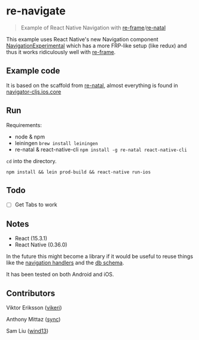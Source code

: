 # re-navigate
> Example of React Native Navigation with [re-frame](https://github.com/Day8/re-frame)/[re-natal](https://github.com/drapanjanas/re-natal/)

This example uses React Native's new Navigation component [NavigationExperimental](https://github.com/ericvicenti/navigation-rfc) which has a more FRP-like setup (like redux) and thus it works ridiculously well with [re-frame](https://github.com/Day8/re-frame).

## Example code

It is based on the scaffold from [re-natal](https://github.com/drapanjanas/re-natal/), almost everything is found in [navigator-cljs.ios.core](src/navigator_cljs/ios/core.cljs)

## Run

Requirements: 
- node & npm
- leiningen `brew install leiningen`
- re-natal & react-native-cli `npm install -g re-natal react-native-cli` 

`cd` into the directory.

```
npm install && lein prod-build && react-native run-ios
```

## Todo

 - [ ] Get Tabs to work


## Notes

- React (15.3.1)
- React Native (0.36.0)

In the future this might become a library if it would be useful to reuse things like the [navigation handlers](src/navigator_cljs/handlers.cljs#L40-L62) and the [db schema](src/navigator_cljs/db.cljs#L5-L15).

It has been tested on both Android and iOS.

## Contributors

Viktor Eriksson ([vikeri](https://github.com/vikeri))

Anthony Mittaz ([sync](https://github.com/sync))

Sam Liu ([wind13](https://github.com/wind13))
